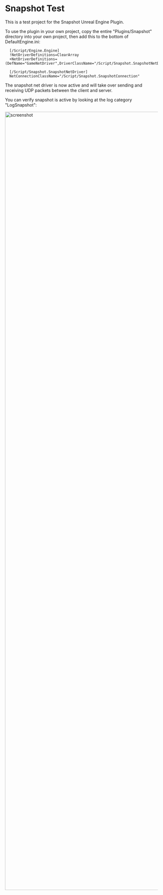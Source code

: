 # Snapshot Test

This is a test project for the Snapshot Unreal Engine Plugin.

To use the plugin in your own project, copy the entire "Plugins/Snapshot" directory into your own project, then add this to the bottom of DefaultEngine.ini:

```
  [/Script/Engine.Engine]
  !NetDriverDefinitions=ClearArray
  +NetDriverDefinitions=(DefName="GameNetDriver",DriverClassName="/Script/Snapshot.SnapshotNetDriver",DriverClassNameFallback="/Script/Snapshot.SnapshotNetDriver")
  
  [/Script/Snapshot.SnapshotNetDriver]
  NetConnectionClassName="/Script/Snapshot.SnapshotConnection"
```

The snapshot net driver is now active and will take over sending and receiving UDP packets between the client and server.

You can verify snapshot is active by looking at the log category "LogSnapshot":

<img width="2560" alt="screenshot" src="https://github.com/mas-bandwidth/SnapshotTest/assets/696656/548d7f60-31f8-4823-b90a-770b470b57f7">
